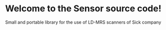 Welcome to the Sensor source code!
======

Small and portable library for the use of LD-MRS scanners of Sick company
